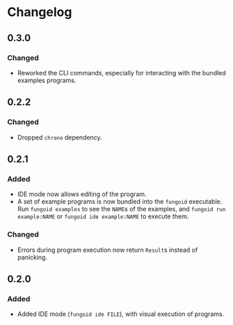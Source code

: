# Changelog

## 0.3.0

### Changed

- Reworked the CLI commands, especially for interacting with the bundled examples programs.

## 0.2.2

### Changed

- Dropped `chrono` dependency.

## 0.2.1

### Added

- IDE mode now allows editing of the program.
- A set of example programs is now bundled into the `fungoid` executable.
  Run `fungoid examples` to see the `NAME`s of the examples,
  and `fungoid run example:NAME` or `fungoid ide example:NAME` to execute them.

### Changed

- Errors during program execution now return `Result`s instead of panicking.

## 0.2.0

### Added

- Added IDE mode (`fungoid ide FILE`), with visual execution of programs.

